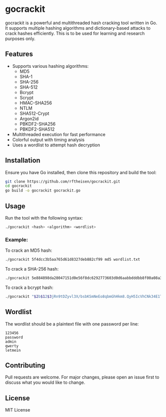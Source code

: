 # gocrackit

gocrackit is a powerful and multithreaded hash cracking tool written in Go. It supports multiple hashing algorithms and dictionary-based attacks to crack hashes efficiently. This is to be used for learning and research purposes only.

## Features
- Supports various hashing algorithms:
  - MD5
  - SHA-1
  - SHA-256
  - SHA-512
  - Bcrypt
  - Scrypt
  - HMAC-SHA256
  - NTLM
  - SHA512-Crypt
  - Argon2id
  - PBKDF2-SHA256
  - PBKDF2-SHA512
- Multithreaded execution for fast performance
- Colorful output with timing analysis
- Uses a wordlist to attempt hash decryption

## Installation
Ensure you have Go installed, then clone this repository and build the tool:

```sh
git clone https://github.com/rftheisen/gocrackit.git
cd gocrackit
go build -o gocrackit gocrackit.go
```

## Usage

Run the tool with the following syntax:

```sh
./gocrackit <hash> <algorithm> <wordlist>
```

### Example:
To crack an MD5 hash:

```sh
./gocrackit 5f4dcc3b5aa765d61d8327deb882cf99 md5 wordlist.txt
```

To crack a SHA-256 hash:

```sh
./gocrackit 5e884898da28047151d0e56f8dc6292773603d0d6aabbdddbb8f00a08a3b981b sha256 wordlist.txt
```

To crack a bcrypt hash:

```sh
./gocrackit "$2b$12$3jRn9tDZyvl3X/bsbKSmNeEo8qbmGhHkm8.QyH5IcVhCNk34E1TZi" bcrypt wordlist.txt
```

## Wordlist
The wordlist should be a plaintext file with one password per line:

```
123456
password
admin
qwerty
letmein
```

## Contributing
Pull requests are welcome. For major changes, please open an issue first to discuss what you would like to change.

## License
MIT License

